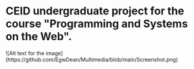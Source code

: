 <h1>CEID undergraduate project for the course "Programming and Systems on the Web".</h1>
![Alt text for the image](https://github.com/EgwDean/Multimedia/blob/main/Screenshot.png)
